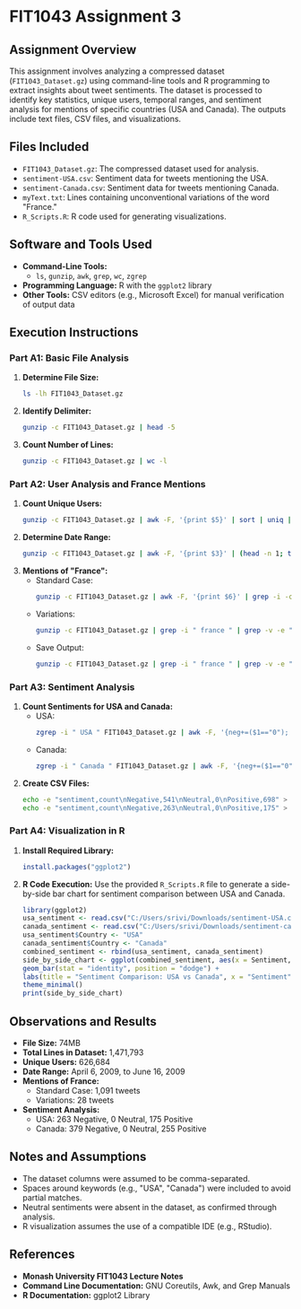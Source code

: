 # FIT1043 Assignment 3 

## Assignment Overview
This assignment involves analyzing a compressed dataset (`FIT1043_Dataset.gz`) using command-line tools and R programming to extract insights about tweet sentiments. The dataset is processed to identify key statistics, unique users, temporal ranges, and sentiment analysis for mentions of specific countries (USA and Canada). The outputs include text files, CSV files, and visualizations.

## Files Included
- `FIT1043_Dataset.gz`: The compressed dataset used for analysis.
- `sentiment-USA.csv`: Sentiment data for tweets mentioning the USA.
- `sentiment-Canada.csv`: Sentiment data for tweets mentioning Canada.
- `myText.txt`: Lines containing unconventional variations of the word "France."
- `R_Scripts.R`: R code used for generating visualizations.

## Software and Tools Used
- **Command-Line Tools:**
  - `ls`, `gunzip`, `awk`, `grep`, `wc`, `zgrep`
- **Programming Language:** R with the `ggplot2` library
- **Other Tools:** CSV editors (e.g., Microsoft Excel) for manual verification of output data

## Execution Instructions

### Part A1: Basic File Analysis
1. **Determine File Size:**
   ```bash
   ls -lh FIT1043_Dataset.gz
   ```
2. **Identify Delimiter:**
   ```bash
   gunzip -c FIT1043_Dataset.gz | head -5
   ```
3. **Count Number of Lines:**
   ```bash
   gunzip -c FIT1043_Dataset.gz | wc -l
   ```

### Part A2: User Analysis and France Mentions
1. **Count Unique Users:**
   ```bash
   gunzip -c FIT1043_Dataset.gz | awk -F, '{print $5}' | sort | uniq | wc -l
   ```
2. **Determine Date Range:**
   ```bash
   gunzip -c FIT1043_Dataset.gz | awk -F, '{print $3}' | (head -n 1; tail -n 1)
   ```
3. **Mentions of "France":**
   - Standard Case:
     ```bash
     gunzip -c FIT1043_Dataset.gz | awk -F, '{print $6}' | grep -i -c " france "
     ```
   - Variations:
     ```bash
     gunzip -c FIT1043_Dataset.gz | grep -i " france " | grep -v -e " france " -e " France " | wc -l
     ```
   - Save Output:
     ```bash
     gunzip -c FIT1043_Dataset.gz | grep -i " france " | grep -v -e " france " -e " France " > myText.txt
     ```

### Part A3: Sentiment Analysis
1. **Count Sentiments for USA and Canada:**
   - USA:
     ```bash
     zgrep -i " USA " FIT1043_Dataset.gz | awk -F, '{neg+=($1=="0"); neu+=($1=="2"); pos+=($1=="4")} END {print "USA:", "Negative:", neg, "Neutral:", neu, "Positive:", pos}'
     ```
   - Canada:
     ```bash
     zgrep -i " Canada " FIT1043_Dataset.gz | awk -F, '{neg+=($1=="0"); neu+=($1=="2"); pos+=($1=="4")} END {print "Canada:", "Negative:", neg, "Neutral:", neu, "Positive:", pos}'
     ```
2. **Create CSV Files:**
   ```bash
   echo -e "sentiment,count\nNegative,541\nNeutral,0\nPositive,698" > sentiment-canada.csv
   echo -e "sentiment,count\nNegative,263\nNeutral,0\nPositive,175" > sentiment-USA.csv
   ```

### Part A4: Visualization in R
1. **Install Required Library:**
   ```R
   install.packages("ggplot2")
   ```
2. **R Code Execution:**
   Use the provided `R_Scripts.R` file to generate a side-by-side bar chart for sentiment comparison between USA and Canada.
   ```R
   library(ggplot2)
   usa_sentiment <- read.csv("C:/Users/srivi/Downloads/sentiment-USA.csv")
   canada_sentiment <- read.csv("C:/Users/srivi/Downloads/sentiment-canada.csv")
   usa_sentiment$Country <- "USA"
   canada_sentiment$Country <- "Canada"
   combined_sentiment <- rbind(usa_sentiment, canada_sentiment)
   side_by_side_chart <- ggplot(combined_sentiment, aes(x = Sentiment, y = Count, fill = Country)) +
   geom_bar(stat = "identity", position = "dodge") +
   labs(title = "Sentiment Comparison: USA vs Canada", x = "Sentiment", y = "Count") +
   theme_minimal()
   print(side_by_side_chart)
   ```

## Observations and Results
- **File Size:** 74MB
- **Total Lines in Dataset:** 1,471,793
- **Unique Users:** 626,684
- **Date Range:** April 6, 2009, to June 16, 2009
- **Mentions of France:**
  - Standard Case: 1,091 tweets
  - Variations: 28 tweets
- **Sentiment Analysis:**
  - USA: 263 Negative, 0 Neutral, 175 Positive
  - Canada: 379 Negative, 0 Neutral, 255 Positive

## Notes and Assumptions
- The dataset columns were assumed to be comma-separated.
- Spaces around keywords (e.g., "USA", "Canada") were included to avoid partial matches.
- Neutral sentiments were absent in the dataset, as confirmed through analysis.
- R visualization assumes the use of a compatible IDE (e.g., RStudio).

## References
- **Monash University FIT1043 Lecture Notes**
- **Command Line Documentation:** GNU Coreutils, Awk, and Grep Manuals
- **R Documentation:** ggplot2 Library
